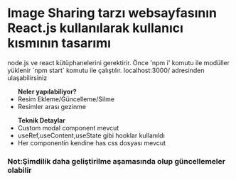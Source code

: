 <h1>Image Sharing tarzı websayfasının React.js kullanılarak kullanıcı kısmının tasarımı </h1>
<p>node.js ve react kütüphanelerini gerektirir. Önce 'npm i' komutu ile modüller yüklenir 
`npm start` komutu ile çalıştılır. localhost:3000/ adresinden ulaşabilirsiniz</p>
<ul><b>Neler yapılabiliyor?</b>  
  <li>Resim Ekleme/Güncelleme/Silme</li>
  <li>Resimler arası gezinme</li>   
</ul>
<ul>
<b>Teknik Detaylar</b>
<li>Custom modal component mevcut</li>
<li>useRef,useContent,useState gibi hooklar kullanıldı</li>
  <li>Her componentin kendine has css dosyası mevcut</li>  
</ul>
<h3>Not:Şimdilik daha geliştirilme aşamasında olup güncellemeler olabilir</h3>





